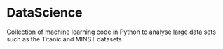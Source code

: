 # DataScience
Collection of machine learning code in Python to analyse large data sets such as the Titanic and MINST datasets.
